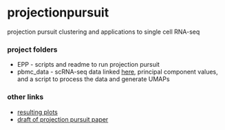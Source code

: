 # projectionpursuit
projection pursuit clustering and applications to single cell RNA-seq

### project folders
* EPP - scripts and readme to run projection pursuit
* pbmc_data - scRNA-seq data linked [here](https://satijalab.org/seurat/articles/pbmc3k_tutorial.html), principal component values, and a script to process the data and generate UMAPs

### other links
* [resulting plots](https://docs.google.com/presentation/d/1WQQWTWGTXuGLPy83WDm0hBCug_Va9OILSze_yYylaU4/edit?usp=sharing)
* [draft of projection pursuit paper](https://docs.google.com/document/d/1HJPyC_y_rpQFNOm358JScR2fDnSbTax1THWkQmOASCo/edit?usp=sharing)
